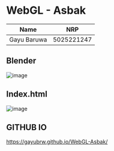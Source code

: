 # WebGL - Asbak
| Name           | NRP        |
| ---            | ---        |
| Gayu Baruwa | 5025221247 |

## Blender

![image](https://github.com/user-attachments/assets/69e50dbc-1938-49db-8aa7-24229ad05d66)

## Index.html

![image](https://github.com/user-attachments/assets/b8f03d9d-b1d8-4978-85ed-29ab5e75b307)

## GITHUB IO

https://gayubrw.github.io/WebGL-Asbak/
